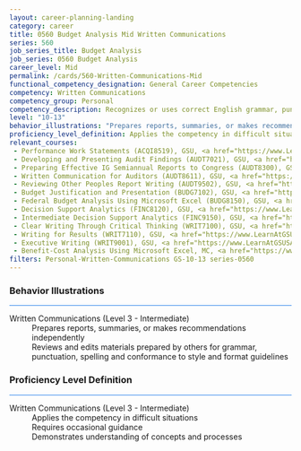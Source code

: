 ```yaml
---
layout: career-planning-landing
category: career
title: 0560 Budget Analysis Mid Written Communications
series: 560
job_series_title: Budget Analysis
job_series: 0560 Budget Analysis
career_level: Mid
permalink: /cards/560-Written-Communications-Mid
functional_competency_designation: General Career Competencies
competency: Written Communications
competency_group: Personal
competency_description: Recognizes or uses correct English grammar, punctuation, and spelling; communicates information (for example, facts, ideas, or messages) in a succinct and organized manner; produces written information, which may include technical material, that is appropriate for the intended audience
level: "10-13"
behavior_illustrations: "Prepares reports, summaries, or makes recommendations independently ? Reviews and edits materials prepared by others for grammar, punctuation, spelling and conformance to style and format guidelines"
proficiency_level_definition: Applies the competency in difficult situations ? Requires occasional guidance ? Demonstrates understanding of concepts and processes
relevant_courses: 
 - Performance Work Statements (ACQI8519), GSU, <a href="https://www.LearnAtGSUSA.com/ACQI8522">https://www.LearnAtGSUSA.com/ACQI8522</a>
 - Developing and Presenting Audit Findings (AUDT7021), GSU, <a href="https://www.LearnAtGSUSA.com/AUDT7032">https://www.LearnAtGSUSA.com/AUDT7032</a>
 - Preparing Effective IG Semiannual Reports to Congress (AUDT8300), GSU, <a href="https://www.LearnAtGSUSA.com/AUDT8307">https://www.LearnAtGSUSA.com/AUDT8307</a>
 - Written Communication for Auditors (AUDT8611), GSU, <a href="https://www.LearnAtGSUSA.com/AUDT8622">https://www.LearnAtGSUSA.com/AUDT8622</a>
 - Reviewing Other Peoples Report Writing (AUDT9502), GSU, <a href="https://www.LearnAtGSUSA.com/AUDT9505">https://www.LearnAtGSUSA.com/AUDT9505</a>
 - Budget Justification and Presentation (BUDG7102), GSU, <a href="https://www.LearnAtGSUSA.com/BUDG7105">https://www.LearnAtGSUSA.com/BUDG7105</a>
 - Federal Budget Analysis Using Microsoft Excel (BUDG8150), GSU, <a href="https://www.LearnAtGSUSA.com/BUDG8157">https://www.LearnAtGSUSA.com/BUDG8157</a>
 - Decision Support Analytics (FINC8120), GSU, <a href="https://www.LearnAtGSUSA.com/FINC8127">https://www.LearnAtGSUSA.com/FINC8127</a>
 - Intermediate Decision Support Analytics (FINC9150), GSU, <a href="https://www.LearnAtGSUSA.com/FINC9153">https://www.LearnAtGSUSA.com/FINC9153</a>
 - Clear Writing Through Critical Thinking (WRIT7100), GSU, <a href="https://www.LearnAtGSUSA.com/WRIT7103">https://www.LearnAtGSUSA.com/WRIT7103</a>
 - Writing for Results (WRIT7110), GSU, <a href="https://www.LearnAtGSUSA.com/WRIT7121">https://www.LearnAtGSUSA.com/WRIT7121</a>
 - Executive Writing (WRIT9001), GSU, <a href="https://www.LearnAtGSUSA.com/WRIT9004">https://www.LearnAtGSUSA.com/WRIT9004</a>
 - Benefit-Cost Analysis Using Microsoft Excel, MC, <a href="https://www.managementconcepts.com/course/id/5405?utm_source=CFOportal&utm_medium=listing&utm_campaign=CFOTTEP&utm_id=23FM">https://www.managementconcepts.com/course/id/5405?utm_source=CFOportal&utm_medium=listing&utm_campaign=CFOTTEP&utm_id=23FM</a>
filters: Personal-Written-Communications GS-10-13 series-0560
---
```


<div class="desktop:grid-col-6 margin-y-3">
  <div class="border-top-2 bg-white padding-3 shadow-5 height-full members-hover border-1px button-border border-top-blue radius-lg card-text-color">
    <h3>Behavior Illustrations</h3>
    <hr style="background-color: #2680EB !important;"/>
    <dl class="text-base card-content-color"><dt>Written Communications (Level 3 - Intermediate)</dt><dd>Prepares reports, summaries, or makes recommendations independently </dd><dd> Reviews and edits materials prepared by others for grammar, punctuation, spelling and conformance to style and format guidelines</dd></dl>
  </div>
</div>
<div class="desktop:grid-col-6 margin-y-3">
  <div class="border-top-2 bg-white padding-3 shadow-5 height-full members-hover border-1px button-border border-top-blue radius-lg card-text-color">
    <h3>Proficiency Level Definition</h3>
     <hr style="background-color: #2680EB !important;"/>
    <dl class="text-base card-content-color"><dt>Written Communications (Level 3 - Intermediate)</dt><dd>Applies the competency in difficult situations </dd><dd> Requires occasional guidance </dd><dd> Demonstrates understanding of concepts and processes</dd></dl>
  </div>
</div>